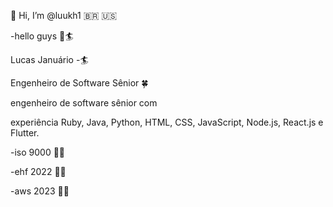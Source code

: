  👋 Hi, I’m @luukh1 🇧🇷 🇺🇸 <p>
-hello guys 👋🏄<p>
Lucas Januário -🏄<p>
Engenheiro de Software Sênior 🍀 <p>
engenheiro de software sênior com<p>
experiência Ruby, Java, Python, HTML, CSS, JavaScript,  Node.js, React.js e Flutter.
<p>
-iso 9000 👨‍💻
 <p>
-ehf 2022 👨‍💻
<p>
-aws 2023 👨‍💻

